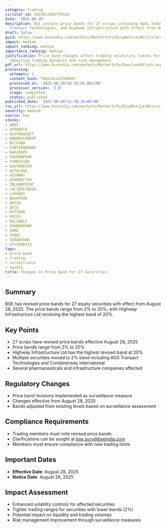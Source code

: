 ```yaml
---
category: trading
circular_id: 2bb10ca965f7014a
date: '2025-08-26'
description: BSE revises price bands for 27 scrips including Aadi Industries, AGS
  Transact Technologies, and Highway Infrastructure with effect from August 28, 2025.
draft: false
guid: https://www.bseindia.com/markets/MarketInfo/DispNoticesNCirculars.aspx?Noticeid={C563F93C-48AD-474D-B512-0DCA8C9C79E1}&noticeno=20250826-37&dt=08/26/2025&icount=37&totcount=60&flag=0
impact: medium
impact_ranking: medium
importance_ranking: medium
justification: Price band changes affect trading volatility limits for 27 securities,
  impacting trading dynamics and risk management
pdf_url: https://www.bseindia.com/markets/MarketInfo/DownloadAttach.aspx?id=20250826-37&attachedId=
processing:
  attempts: 1
  content_hash: f9b5c6ce13160897
  processed_at: '2025-08-26T18:35:03.801296'
  processor_version: '2.0'
  stage: completed
  status: published
published_date: '2025-08-26T12:39:25+00:00'
rss_url: https://www.bseindia.com/markets/MarketInfo/DispNoticesNCirculars.aspx?Noticeid={C563F93C-48AD-474D-B512-0DCA8C9C79E1}&noticeno=20250826-37&dt=08/26/2025&icount=37&totcount=60&flag=0
severity: medium
source: bse
stocks:
- AADI
- AFROBOTA
- AGSTRANSACT
- ANDHRACEMENT
- BCCFUBA
- CONTAINERWAY
- DARJROPE
- FREDUNPHAR
- FUNDVISER
- GAUTAMEXIM
- GETALONG
- HIGHWAY
- HINDRECTFR
- INLANDPRINT
- LACTOSEINDIA
- LIKHAMI
- NOVATEOR
- ORTIN
- OTCO
- PATIDAR
- PECOS
- RELIABLE
- SHUKRAPHAR
- SONI
- SPARC
- SUDARSHAN
- SYSTEMATIX
tags:
- price-band
- trading
- surveillance
- equity
title: Changes in Price Band for 27 Securities
---
```


## Summary

BSE has revised price bands for 27 equity securities with effect from August 28, 2025. The price bands range from 2% to 20%, with Highway Infrastructure Ltd receiving the highest band of 20%.

## Key Points

- 27 scrips have revised price bands effective August 28, 2025
- Price bands range from 2% to 20%
- Highway Infrastructure Ltd has the highest revised band at 20%
- Multiple securities moved to 2% band including AGS Transact Technologies and Containerway International
- Several pharmaceuticals and infrastructure companies affected

## Regulatory Changes

- Price band revisions implemented as surveillance measure
- Changes effective from August 28, 2025
- Bands adjusted from existing levels based on surveillance assessment

## Compliance Requirements

- Trading members must note revised price bands
- Clarifications can be sought at bse.surv@bseindia.com
- Members must ensure compliance with new trading limits

## Important Dates

- **Effective Date**: August 28, 2025
- **Notice Date**: August 26, 2025

## Impact Assessment

- Enhanced volatility controls for affected securities
- Tighter trading ranges for securities with lower bands (2%)
- Potential impact on liquidity and trading volumes
- Risk management improvement through surveillance measures